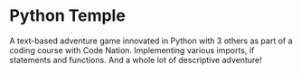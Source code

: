 # Python Temple

A text-based adventure game innovated in Python with 3 others as part of a coding course with Code Nation. Implementing various imports, if statements and functions. And a whole lot of descriptive adventure!
